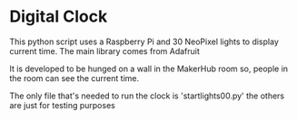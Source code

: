 # Digital Clock

This python script uses a Raspberry Pi and 30 NeoPixel lights to display current time.
The main library comes from Adafruit

It is developed to be hunged on a wall in the MakerHub room so, people in the room can see the current time.

The only file that's needed to run the clock is 'startlights00.py' the others are just for testing purposes
